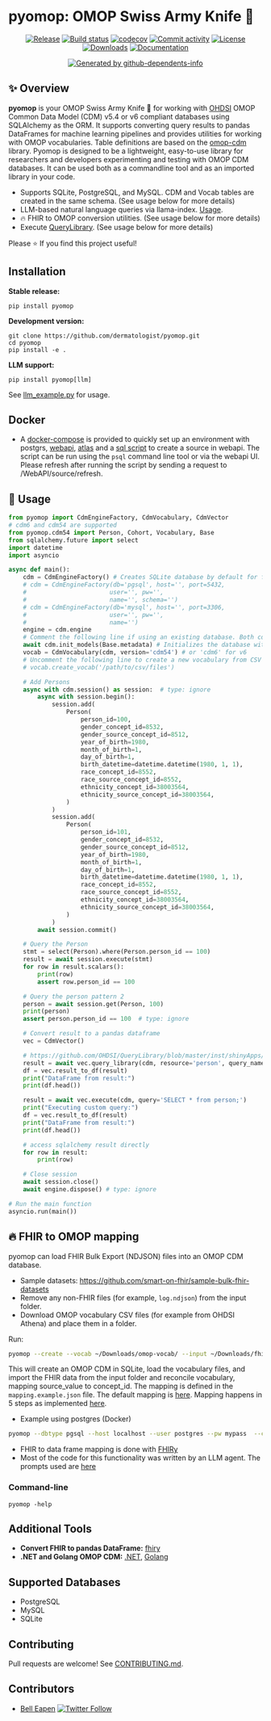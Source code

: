 # pyomop: OMOP Swiss Army Knife 🔧

<div align="center">

[![Release](https://img.shields.io/github/v/release/dermatologist/pyomop)](https://img.shields.io/github/v/release/dermatologist/pyomop)
[![Build status](https://img.shields.io/github/actions/workflow/status/dermatologist/pyomop/pytest.yml?branch=develop)](https://github.com/dermatologist/pyomop/actions/workflows/pytest.yml?query=branch%3Adevelop)
[![codecov](https://codecov.io/gh/dermatologist/pyomop/branch/develop/graph/badge.svg)](https://codecov.io/gh/dermatologist/pyomop)
[![Commit activity](https://img.shields.io/github/commit-activity/m/dermatologist/pyomop)](https://img.shields.io/github/commit-activity/m/dermatologist/pyomop)
[![License](https://img.shields.io/github/license/dermatologist/pyomop)](https://img.shields.io/github/license/dermatologist/pyomop)
[![Downloads](https://img.shields.io/pypi/dm/pyomop)](https://pypi.org/project/pyomop)
[![Documentation](https://badgen.net/badge/icon/documentation?icon=libraries&label)](https://dermatologist.github.io/pyomop/)
<!-- gh-dependents-info-used-by-start -->
[![Generated by github-dependents-info](https://img.shields.io/static/v1?label=Used%20by&message=2&color=informational&logo=slickpic)](https://github.com/dermatologist/pyomop/blob/develop/docs/github-dependents-info.md)<!-- gh-dependents-info-used-by-end -->

</div>

## ✨ Overview

**pyomop** is your OMOP Swiss Army Knife 🔧 for working with [OHDSI](https://www.ohdsi.org/) OMOP Common Data Model (CDM) v5.4 or v6 compliant databases using SQLAlchemy as the ORM. It supports converting query results to pandas DataFrames for machine learning pipelines and provides utilities for working with OMOP vocabularies. Table definitions are based on the [omop-cdm](https://github.com/thehyve/omop-cdm) library. Pyomop is designed to be a lightweight, easy-to-use library for researchers and developers experimenting and testing with OMOP CDM databases. It can be used both as a commandline tool and as an imported library in your code.

- Supports SQLite, PostgreSQL, and MySQL. CDM and Vocab tables are created in the same schema. (See usage below for more details)
- LLM-based natural language queries via llama-index. [Usage](examples/llm_example.py).
- 🔥 FHIR to OMOP conversion utilities. (See usage below for more details)
- Execute [QueryLibrary](https://github.com/OHDSI/QueryLibrary). (See usage below for more details)

Please ⭐️ If you find this project useful!

## Installation

**Stable release:**
```
pip install pyomop
```

**Development version:**
```
git clone https://github.com/dermatologist/pyomop.git
cd pyomop
pip install -e .
```

**LLM support:**
```
pip install pyomop[llm]
```
See [llm_example.py](examples/llm_example.py) for usage.

## Docker

* A [docker-compose](/docker-compose.yml) is provided to quickly set up an environment with postgrs, [webapi](https://github.com/OHDSI/WebAPI), [atlas](https://github.com/OHDSI/atlas) and a [sql script](/examples/webapi_source.sql) to create a source in webapi. The script can be run using the `psql` command line tool or via the webapi UI. Please refresh after running the script by sending a request to /WebAPI/source/refresh.

## 🔧 Usage


```python
from pyomop import CdmEngineFactory, CdmVocabulary, CdmVector
# cdm6 and cdm54 are supported
from pyomop.cdm54 import Person, Cohort, Vocabulary, Base
from sqlalchemy.future import select
import datetime
import asyncio

async def main():
    cdm = CdmEngineFactory() # Creates SQLite database by default for fast testing
    # cdm = CdmEngineFactory(db='pgsql', host='', port=5432,
    #                       user='', pw='',
    #                       name='', schema='')
    # cdm = CdmEngineFactory(db='mysql', host='', port=3306,
    #                       user='', pw='',
    #                       name='')
    engine = cdm.engine
    # Comment the following line if using an existing database. Both cdm6 and cdm54 are supported, see the import statements above
    await cdm.init_models(Base.metadata) # Initializes the database with the OMOP CDM tables
    vocab = CdmVocabulary(cdm, version='cdm54') # or 'cdm6' for v6
    # Uncomment the following line to create a new vocabulary from CSV files
    # vocab.create_vocab('/path/to/csv/files')

    # Add Persons
    async with cdm.session() as session:  # type: ignore
        async with session.begin():
            session.add(
                Person(
                    person_id=100,
                    gender_concept_id=8532,
                    gender_source_concept_id=8512,
                    year_of_birth=1980,
                    month_of_birth=1,
                    day_of_birth=1,
                    birth_datetime=datetime.datetime(1980, 1, 1),
                    race_concept_id=8552,
                    race_source_concept_id=8552,
                    ethnicity_concept_id=38003564,
                    ethnicity_source_concept_id=38003564,
                )
            )
            session.add(
                Person(
                    person_id=101,
                    gender_concept_id=8532,
                    gender_source_concept_id=8512,
                    year_of_birth=1980,
                    month_of_birth=1,
                    day_of_birth=1,
                    birth_datetime=datetime.datetime(1980, 1, 1),
                    race_concept_id=8552,
                    race_source_concept_id=8552,
                    ethnicity_concept_id=38003564,
                    ethnicity_source_concept_id=38003564,
                )
            )
        await session.commit()

    # Query the Person
    stmt = select(Person).where(Person.person_id == 100)
    result = await session.execute(stmt)
    for row in result.scalars():
        print(row)
        assert row.person_id == 100

    # Query the person pattern 2
    person = await session.get(Person, 100)
    print(person)
    assert person.person_id == 100  # type: ignore

    # Convert result to a pandas dataframe
    vec = CdmVector()

    # https://github.com/OHDSI/QueryLibrary/blob/master/inst/shinyApps/QueryLibrary/queries/person/PE02.md
    result = await vec.query_library(cdm, resource='person', query_name='PE02')
    df = vec.result_to_df(result)
    print("DataFrame from result:")
    print(df.head())

    result = await vec.execute(cdm, query='SELECT * from person;')
    print("Executing custom query:")
    df = vec.result_to_df(result)
    print("DataFrame from result:")
    print(df.head())

    # access sqlalchemy result directly
    for row in result:
        print(row)

    # Close session
    await session.close()
    await engine.dispose() # type: ignore

# Run the main function
asyncio.run(main())
```


## 🔥 FHIR to OMOP mapping

pyomop can load FHIR Bulk Export (NDJSON) files into an OMOP CDM database.

- Sample datasets: https://github.com/smart-on-fhir/sample-bulk-fhir-datasets
- Remove any non-FHIR files (for example, `log.ndjson`) from the input folder.
- Download OMOP vocabulary CSV files (for example from OHDSI Athena) and place them in a folder.

Run:

```bash
pyomop --create --vocab ~/Downloads/omop-vocab/ --input ~/Downloads/fhir/
```

This will create an OMOP CDM in SQLite, load the vocabulary files, and import the FHIR data from the input folder and reconcile vocabulary, mapping source_value to concept_id. The mapping is defined in the `mapping.example.json` file. The default mapping is [here](src/pyomop/mapping.default.json). Mapping happens in 5 steps as implemented [here](src/pyomop/loader.py).

* Example using postgres (Docker)
```bash
pyomop --dbtype pgsql --host localhost --user postgres --pw mypass  --create --vocab ~/Downloads/omop-vocab/ --input ~/Downloads/fhir/
```

* FHIR to data frame mapping is done with [FHIRy](https://github.com/dermatologist/fhiry)
* Most of the code for this functionality was written by an LLM agent. The prompts used are [here](notes/prompt.md)

### Command-line

```
pyomop -help
```

## Additional Tools

- **Convert FHIR to pandas DataFrame:** [fhiry](https://github.com/dermatologist/fhiry)
- **.NET and Golang OMOP CDM:** [.NET](https://github.com/dermatologist/omopcdm-dot-net), [Golang](https://github.com/E-Health/gocdm)

## Supported Databases

- PostgreSQL
- MySQL
- SQLite

## Contributing

Pull requests are welcome! See [CONTRIBUTING.md](CONTRIBUTING.md).

## Contributors

- [Bell Eapen](https://nuchange.ca) [![Twitter Follow](https://img.shields.io/twitter/follow/beapen?style=social)](https://twitter.com/beapen)


